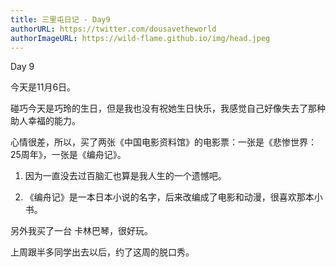 ```yaml
---
title: 三里屯日记 - Day9
authorURL: https://twitter.com/dousavetheworld
authorImageURL: https://wild-flame.github.io/img/head.jpeg
---
```


Day 9

今天是11月6日。

碰巧今天是巧玲的生日，但是我也没有祝她生日快乐，我感觉自己好像失去了那种助人幸福的能力。

心情很差，所以，买了两张《中国电影资料馆》的电影票：一张是《悲惨世界：25周年》，一张是《编舟记》。

1. 因为一直没去过百脑汇也算是我人生的一个遗憾吧。

2. 《编舟记》是一本日本小说的名字，后来改编成了电影和动漫，很喜欢那本小书。

另外我买了一台 卡林巴琴，很好玩。

上周跟半多同学出去以后，约了这周的脱口秀。